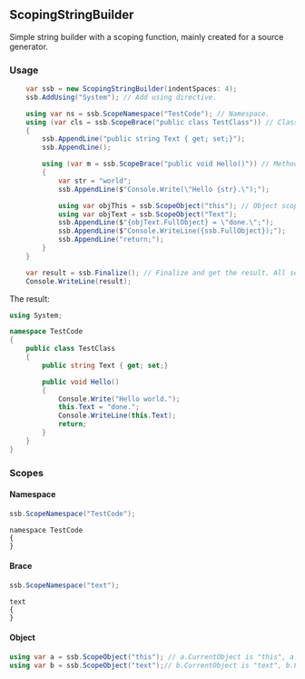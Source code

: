 ## ScopingStringBuilder

Simple string builder with a scoping function, mainly created for a source generator.

### Usage

```csharp
    var ssb = new ScopingStringBuilder(indentSpaces: 4);
    ssb.AddUsing("System"); // Add using directive.

    using var ns = ssb.ScopeNamespace("TestCode"); // Namespace.
    using (var cls = ssb.ScopeBrace("public class TestClass")) // Class declaration.
    {
        ssb.AppendLine("public string Text { get; set;}");
        ssb.AppendLine();

        using (var m = ssb.ScopeBrace("public void Hello()")) // Method.
        {
            var str = "world";
            ssb.AppendLine($"Console.Write(\"Hello {str}.\");");

            using var objThis = ssb.ScopeObject("this"); // Object scope.
            using var objText = ssb.ScopeObject("Text");
            ssb.AppendLine($"{objText.FullObject} = \"done.\";");
            ssb.AppendLine($"Console.WriteLine({ssb.FullObject});");
            ssb.AppendLine("return;");
        }
    }

    var result = ssb.Finalize(); // Finalize and get the result. All scopes will be disposed.
    Console.WriteLine(result);
```

The result:

```csharp
using System;

namespace TestCode
{
    public class TestClass
    {
        public string Text { get; set;}

        public void Hello()
        {
            Console.Write("Hello world.");
            this.Text = "done.";
            Console.WriteLine(this.Text);
            return;
        }
    }
}
```

### Scopes

#### Namespace

```csharp
ssb.ScopeNamespace("TestCode");
```

```
namespace TestCode
{
}
```

#### Brace

```csharp
ssb.ScopeNamespace("text");
```

```
text
{
}
```

#### Object

```csharp
using var a = ssb.ScopeObject("this"); // a.CurrentObject is "this", a.FullObject is "this".
using var b = ssb.ScopeObject("text");// b.CurrentObject is "text", b.FullObject is "this.text".
```

